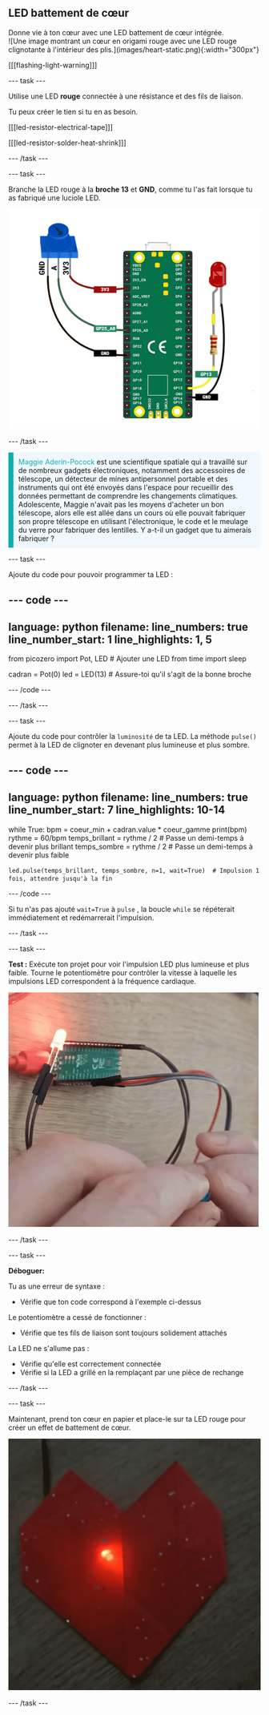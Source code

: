 ## LED battement de cœur

<div style="display: flex; flex-wrap: wrap">
<div style="flex-basis: 200px; flex-grow: 1; margin-right: 15px;">
Donne vie à ton cœur avec une LED battement de cœur intégrée.
</div>
<div>
![Une image montrant un cœur en origami rouge avec une LED rouge clignotante à l'intérieur des plis.](images/heart-static.png){:width="300px"}
</div>
</div>

[[[flashing-light-warning]]]

--- task ---

Utilise une LED **rouge** connectée à une résistance et des fils de liaison.

Tu peux créer le tien si tu en as besoin.

[[[led-resistor-electrical-tape]]]

[[[led-resistor-solder-heat-shrink]]]

--- /task ---

--- task ---

Branche la LED rouge à la **broche 13** et **GND**, comme tu l'as fait lorsque tu as fabriqué une luciole LED.

![Un potentiomètre et une LED rouge attachés à un Raspberry Pi Pico.](images/pot-led-circuit.png)

--- /task ---

<p style="border-left: solid; border-width:10px; border-color: #0faeb0; background-color: aliceblue; padding: 10px;">
<span style="color: #0faeb0">Maggie Aderin-Pocock</span> est une scientifique spatiale qui a travaillé sur de nombreux gadgets électroniques, notamment des accessoires de télescope, un détecteur de mines antipersonnel portable et des instruments qui ont été envoyés dans l'espace pour recueillir des données permettant de comprendre les changements climatiques. Adolescente, Maggie n'avait pas les moyens d'acheter un bon télescope, alors elle est allée dans un cours où elle pouvait fabriquer son propre télescope en utilisant l'électronique, le code et le meulage du verre pour fabriquer des lentilles. Y a-t-il un gadget que tu aimerais fabriquer ?</p>

--- task ---

Ajoute du code pour pouvoir programmer ta LED :

--- code ---
---
language: python
filename: 
line_numbers: true 
line_number_start: 1
line_highlights: 1, 5
---
from picozero import Pot, LED # Ajouter une LED 
from time import sleep

cadran = Pot(0) 
led = LED(13) # Assure-toi qu'il s'agit de la bonne broche

--- /code ---

--- /task ---

--- task ---

Ajoute du code pour contrôler la `luminosité` de ta LED. La méthode `pulse()` permet à la LED de clignoter en devenant plus lumineuse et plus sombre.

--- code ---
---
language: python 
filename: 
line_numbers: true 
line_number_start: 7
line_highlights: 10-14
---
while True: 
    bpm = coeur_min + cadran.value * coeur_gamme 
    print(bpm) 
    rythme = 60/bpm 
    temps_brillant = rythme / 2 # Passe un demi-temps à devenir plus brillant
    temps_sombre = rythme / 2 # Passe un demi-temps à devenir plus faible

    led.pulse(temps_brillant, temps_sombre, n=1, wait=True)  # Impulsion 1 fois, attendre jusqu'à la fin
--- /code ---

Si tu n'as pas ajouté `wait=True` à `pulse` , la boucle `while` se répéterait immédiatement et redémarrerait l'impulsion.

--- /task ---

--- task ---

**Test :** Exécute ton projet pour voir l'impulsion LED plus lumineuse et plus faible. Tourne le potentiomètre pour contrôler la vitesse à laquelle les impulsions LED correspondent à la fréquence cardiaque.

![Gif animé montrant la LED qui s'allume et s'éteint en changeant la luminosité.](images/pulse-test.gif)

--- /task ---

--- task ---

**Déboguer:**

Tu as une erreur de syntaxe :
+ Vérifie que ton code correspond à l'exemple ci-dessus

Le potentiomètre a cessé de fonctionner :
+ Vérifie que tes fils de liaison sont toujours solidement attachés

La LED ne s'allume pas :
+ Vérifie qu'elle est correctement connectée
+ Vérifie si la LED a grillé en la remplaçant par une pièce de rechange

--- /task ---


--- task ---

Maintenant, prend ton cœur en papier et place-le sur ta LED rouge pour créer un effet de battement de cœur.

![Gif animé montrant la LED clignotant à travers le cœur papier.](images/heartbeat.gif)

--- /task ---



